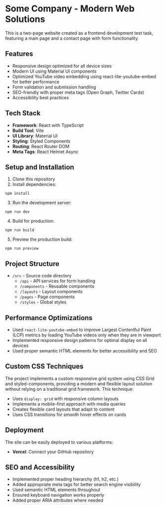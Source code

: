 # Some Company - Modern Web Solutions

This is a two-page website created as a frontend development test task, featuring a main page and a contact page with form functionality.

## Features

- Responsive design optimized for all device sizes
- Modern UI using Material UI components
- Optimized YouTube video embedding using react-lite-youtube-embed for better performance
- Form validation and submission handling
- SEO-friendly with proper meta tags (Open Graph, Twitter Cards)
- Accessibility best practices

## Tech Stack

- **Framework**: React with TypeScript
- **Build Tool**: Vite
- **UI Library**: Material UI
- **Styling**: Styled Components
- **Routing**: React Router DOM
- **Meta Tags**: React Helmet Async

## Setup and Installation

1. Clone this repository
2. Install dependencies:
```
npm install
```
3. Run the development server:
```
npm run dev
```
4. Build for production:
```
npm run build
```
5. Preview the production build:
```
npm run preview
```

## Project Structure

- `/src` - Source code directory
  - `/api` - API services for form handling
  - `/components` - Reusable components
  - `/layouts` - Layout components
  - `/pages` - Page components
  - `/styles` - Global styles

## Performance Optimizations

- Used `react-lite-youtube-embed` to improve Largest Contentful Paint (LCP) metrics by loading YouTube videos only when they are in viewport
- Implemented responsive design patterns for optimal display on all devices
- Used proper semantic HTML elements for better accessibility and SEO

## Custom CSS Techniques

The project implements a custom responsive grid system using CSS Grid and styled-components, providing a modern and flexible layout solution without relying on a traditional grid framework. This technique:

- Uses `display: grid` with responsive column layouts
- Implements a mobile-first approach with media queries
- Creates flexible card layouts that adapt to content
- Uses CSS transitions for smooth hover effects on cards

## Deployment

The site can be easily deployed to various platforms:
- **Vercel**: Connect your GitHub repository

## SEO and Accessibility

- Implemented proper heading hierarchy (h1, h2, etc.)
- Added appropriate meta tags for better search engine visibility
- Used semantic HTML elements throughout
- Ensured keyboard navigation works properly
- Added proper ARIA attributes where needed 